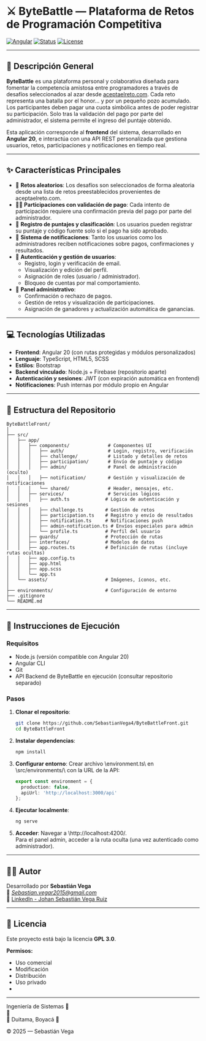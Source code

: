 # ⚔️ ByteBattle — Plataforma de Retos de Programación Competitiva

[![Angular](https://img.shields.io/badge/Built%20with-Angular%2020-red?style=for-the-badge&logo=angular)](https://angular.io/)
[![Status](https://img.shields.io/badge/Estado-En%20Desarrollo-blue?style=for-the-badge)]()
[![License](https://img.shields.io/badge/Licencia-GPL%203.0-brightgreen?style=for-the-badge)](https://www.gnu.org/licenses/gpl-3.0.html)

---
## 🎯 Descripción General

**ByteBattle** es una plataforma personal y colaborativa diseñada para fomentar la competencia amistosa entre programadores a través de desafíos seleccionados al azar desde [aceptaelreto.com](https://aceptaelreto.com). Cada reto representa una batalla por el honor… y por un pequeño pozo acumulado. Los participantes deben pagar una cuota simbólica antes de poder registrar su participación. Solo tras la validación del pago por parte del administrador, el sistema permite el ingreso del puntaje obtenido.

Esta aplicación corresponde al **frontend** del sistema, desarrollado en **Angular 20**, e interactúa con una API REST personalizada que gestiona usuarios, retos, participaciones y notificaciones en tiempo real.

---
## ✨ Características Principales

- 🎲 **Retos aleatorios**: Los desafíos son seleccionados de forma aleatoria desde una lista de retos preestablecidos provenientes de aceptaelreto.com.
- 🧑‍💻 **Participaciones con validación de pago**: Cada intento de participación requiere una confirmación previa del pago por parte del administrador.
- 🏅 **Registro de puntajes y clasificación**: Los usuarios pueden registrar su puntaje y código fuente solo si el pago ha sido aprobado.
- 📩 **Sistema de notificaciones**: Tanto los usuarios como los administradores reciben notificaciones sobre pagos, confirmaciones y resultados.
- 🔐 **Autenticación y gestión de usuarios**:
  - Registro, login y verificación de email.
  - Visualización y edición del perfil.
  - Asignación de roles (usuario / administrador).
  - Bloqueo de cuentas por mal comportamiento.
- 👑 **Panel administrativo**:
  - Confirmación o rechazo de pagos.
  - Gestión de retos y visualización de participaciones.
  - Asignación de ganadores y actualización automática de ganancias.

---
## 💻 Tecnologías Utilizadas

- **Frontend**: Angular 20 (con rutas protegidas y módulos personalizados)
- **Lenguaje**: TypeScript, HTML5, SCSS
- **Estilos**: Bootstrap
- **Backend vinculado**: Node.js + Firebase (repositorio aparte)
- **Autenticación y sesiones**: JWT (con expiración automática en frontend)
- **Notificaciones**: Push internas por módulo propio en Angular

---
## 📂 Estructura del Repositorio

```
ByteBattleFront/
│
├── src/
│   ├── app/
│   │   ├── components/              # Componentes UI
│   │   │   ├── auth/                # Login, registro, verificación
│   │   │   ├── challenge/           # Listado y detalles de retos
│   │   │   ├── participation/       # Envío de puntaje y código
│   │   │   ├── admin/               # Panel de administración (oculto)
│   │   │   ├── notification/        # Gestión y visualización de notificaciones
│   │   │   └── shared/              # Header, mensajes, etc.
│   │   ├── services/                # Servicios lógicos
│   │   │   ├── auth.ts             # Lógica de autenticación y sesiones
│   │   │   ├── challenge.ts        # Gestión de retos
│   │   │   ├── participation.ts    # Registro y envío de resultados
│   │   │   ├── notification.ts     # Notificaciones push
│   │   │   ├── admin-notification.ts # Envíos especiales para admin
│   │   │   └── profile.ts          # Perfil del usuario
│   │   ├── guards/                 # Protección de rutas
│   │   ├── interfaces/             # Modelos de datos
│   │   ├── app.routes.ts           # Definición de rutas (incluye rutas ocultas)
│   │   ├── app.config.ts
│   │   ├── app.html
│   │   ├── app.scss
│   │   └── app.ts
│   └── assets/                     # Imágenes, íconos, etc.
│
├── environments/                   # Configuración de entorno
├── .gitignore
└── README.md
```

---
## 🚀 Instrucciones de Ejecución

### Requisitos

- Node.js (versión compatible con Angular 20)
- Angular CLI
- Git
- API Backend de ByteBattle en ejecución (consultar repositorio separado)

### Pasos

1. **Clonar el repositorio**:
   ```bash
   git clone https://github.com/SebastianVega4/ByteBattleFront.git
   cd ByteBattleFront
   ```

2. **Instalar dependencias**:
   ```bash
   npm install
   ```

3. **Configurar entorno**:
   Crear archivo \environment.ts\ en \src/environments/\ con la URL de la API:
   ```ts
   export const environment = {
     production: false,
     apiUrl: 'http://localhost:3000/api'
   };
   ```

4. **Ejecutar localmente**:
   ```bash
   ng serve
   ```

5. **Acceder**:
   Navegar a \http://localhost:4200/.  
   Para el panel admin, acceder a la ruta oculta (una vez autenticado como administrador).

---
## 👨‍🎓 Autor

Desarrollado por **Sebastián Vega**  
📧 *Sebastian.vegar2015@gmail.com*  
🔗 [LinkedIn - Johan Sebastián Vega Ruiz](https://www.linkedin.com/in/johan-sebastian-vega-ruiz-b1292011b/)

---
## 📜 Licencia

Este proyecto está bajo la licencia **GPL 3.0**.

**Permisos:**

- Uso comercial
- Modificación
- Distribución
- Uso privado
- 
---
Ingeniería de Sistemas 🧩  
🏫   
📍 Duitama, Boyacá 📍

© 2025 — Sebastián Vega
